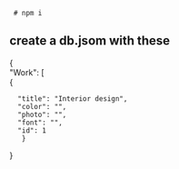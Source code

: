    
     
       
   
  
     # npm i   
     
      
## create a db.jsom with these      
       
{  
  "Work": [   
    {     
    
      "title": "Interior design",   
      "color": "",   
      "photo": "", 
      "font": "",  
      "id": 1    
       } 
}  
 
 

